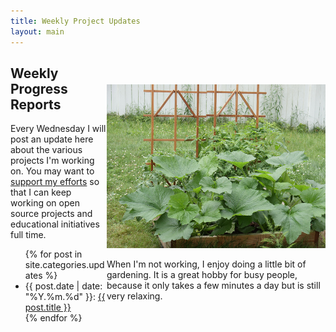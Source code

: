 ```yaml
---
title: Weekly Project Updates
layout: main
---
```


<div style="width: 350px; float: right; margin-top: 45px">
<img src="/images/garden.jpg">

<p style="font-size: 1.0em">When I'm not working, I enjoy doing a little bit of gardening. It is a great hobby for busy people, because it only takes a few minutes a day but is still very relaxing.</p>
</div>

<div style="width: 400; height: 425px;">
<h2>Weekly Progress Reports</h2>

<p>Every Wednesday I will post an update here about the various projects I'm working on. You may want to <a href="">support my efforts</a> so that I can keep working on open source projects and educational initiatives full time.</p>
<ul>
{% for post in site.categories.updates %}
  <li>{{ post.date | date: "%Y.%m.%d" }}: <a href="{{post.url}}">{{ post.title }}</a></li>
{% endfor %}
</ul>

</div>
